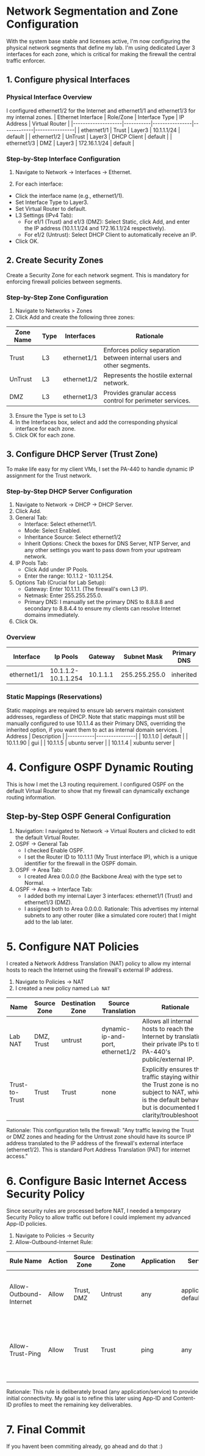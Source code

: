 # Network Segmentation and Zone Configuration

With the system base stable and licenses active, I'm now configuring the physical network segments that define my lab. I'm using dedicated Layer 3 interfaces for each zone, which is critical for making the firewall the central traffic enforcer.
## 1. Configure physical Interfaces

### Physical Interface Overview
I configured $\text{ethernet1/2}$ for the Internet and $\text{ethernet1/1}$ and $\text{ethernet1/3}$ for my internal zones.
| Ethernet Interface | Role/Zone | Interface Type | IP Address  | Virtual Router |
|--------------------|-----------|----------------|-------------|----------------|
| ethernet1/1        | $\text{Trust}$     | Layer3         | 10.1.1.1/24 | default        |
| ethernet1/2        | $\text{UnTrust}$   | Layer3         | DHCP Client | default        |
| ethernet1/3        | $\text{DMZ}$       | Layer3         | 172.16.1.1/24 | default        |

### Step-by-Step Interface Configuration

1. Navigate to Network $\rightarrow$ Interfaces $\rightarrow$ Ethernet.

2. For each interface:

* Click the interface name (e.g., ethernet1/1).
* Set Interface Type to Layer3.
* Set Virtual Router to default.
* L3 Settings (IPv4 Tab):
  * For e1/1 ($\text{Trust}$) and e1/3 ($\text{DMZ}$): Select Static, click Add, and enter the IP address (10.1.1.1/24 and 172.16.1.1/24 respectively).
  * For e1/2 (Untrust): Select DHCP Client to automatically receive an IP.
* Click OK.

## 2. Create Security Zones
Create a Security Zone for each network segment. This is mandatory for enforcing firewall policies between segments.

### Step-by-Step Zone Configuration
1. Navigate to Networks > Zones
2. Click Add and create the following three zones:
   
| Zone Name | Type | Interfaces  | Rationale                                                             |
|-----------|------|-------------|-----------------------------------------------------------------------|
| $\text{Trust}$     | L3   | ethernet1/1 | Enforces policy separation between internal users and other segments. |
| $\text{UnTrust}$   | L3   | ethernet1/2 | Represents the hostile external network.                              |
| $\text{DMZ}$       | L3   | ethernet1/3 | Provides granular access control for perimeter services.              |

3. Ensure the Type is set to L3
4. In the Interfaces box, select and add the corresponding physical interface for each zone.
5. Click OK for each zone.
   
## 3. Configure DHCP Server (Trust Zone)
To make life easy for my client VMs, I set the PA-440 to handle dynamic IP assignment for the $\text{Trust}$ network.

### Step-by-Step DHCP Server Configuration
1. Navigate to Network $\rightarrow$ DHCP $\rightarrow$ DHCP Server.
2. Click Add.
3. General Tab:
   * Interface: Select ethernet1/1.
   * Mode: Select Enabled.
   * Inheritance Source: Select ethernet1/2
   * Inherit Options: Check the boxes for DNS Server, NTP Server, and any other settings you want to pass down from your upstream network.
4. IP Pools Tab:
   * Click Add under IP Pools.
   * Enter the range: 10.1.1.2 - 10.1.1.254.
5. Options Tab (Crucial for Lab Setup):
   * Gateway: Enter 10.1.1.1. (The firewall's own L3 IP).
   * Netmask: Enter 255.255.255.0.
   * Primary DNS: I manually set the primary DNS to 8.8.8.8 and secondary to 8.8.4.4 to ensure my clients can resolve Internet domains immediately.
6. Click Ok.

### Overview
| Interface   | Ip Pools            | Gateway  | Subnet Mask   | Primary DNS | Secondary DNS | 
|-------------|---------------------|----------|---------------|-------------|---------------| 
| ethernet1/1 | 10.1.1.2-10.1.1.254 | 10.1.1.1 | 255.255.255.0 | inherited   | inherited     |

### Static Mappings (Reservations)
Static mappings are required to ensure lab servers maintain consistent addresses, regardless of DHCP. Note that static mappings must still be manually configured to use 10.1.1.4 as their Primary DNS, overriding the inherited option, if you want them to act as internal domain services.
| Address   | Description    |
|-----------|----------------|
| 10.1.1.0  | default        |
| 10.1.1.90 | gui            |
| 10.1.1.5  | ubuntu server  |
| 10.1.1.4  | xubuntu server |

# 4. Configure OSPF Dynamic Routing
This is how I met the L3 routing requirement. I configured OSPF on the default Virtual Router to show that my firewall can dynamically exchange routing information.
## Step-by-Step OSPF General Configuration
1. Navigation: I navigated to Network $\rightarrow$ Virtual Routers and clicked to edit the default Virtual Router.
2. OSPF $\rightarrow$ General Tab
   * I checked Enable OSPF.
   * I set the Router ID to 10.1.1.1 (My Trust interface IP), which is a unique identifier for the firewall in the OSPF domain.
3. OSPF $\rightarrow$ Area Tab:
   * I created Area 0.0.0.0 (the Backbone Area) with the type set to Normal.
4. OSPF $\rightarrow$ Area $\rightarrow$ Interface Tab:
   * I added both my internal Layer 3 interfaces: ethernet1/1 ($\text{Trust}$) and ethernet1/3 ($\text{DMZ}$).
   * I assigned both to Area 0.0.0.0. Rationale: This advertises my internal subnets to any other router (like a simulated core router) that I might add to the lab later.

# 5. Configure NAT Policies
I created a Network Address Translation (NAT) policy to allow my internal hosts to reach the Internet using the firewall's external IP address.
1. Navigate to Policies $\rightarrow$ NAT
2. I created a new policy named `Lab NAT`
   
| Name           | Source Zone | Destination Zone | Source Translation               | Rationale                                                                                                                                                         |
|----------------|-------------|------------------|----------------------------------|-----------------------------------------------------------------------------------------------------|
| Lab NAT        | DMZ, Trust  | untrust          | dynamic-ip-and-port, ethernet1/2 | Allows all internal hosts to reach the Internet by translating their private IPs to the PA-440's public/external IP.                                               |
| Trust-to-Trust | Trust       | Trust            | none                             | Explicitly ensures that traffic staying within the Trust zone is not subject to NAT, which is the default behavior but is documented for clarity/troubleshooting. |

Rationale: This configuration tells the firewall: "Any traffic leaving the $\text{Trust}$ or $\text{DMZ}$ zones and heading for the $\text{Untrust}$ zone should have its source IP address translated to the IP address of the firewall's external interface ($\text{ethernet1/2}$). This is standard Port Address Translation (PAT) for internet access."

# 6. Configure Basic Internet Access Security Policy
Since security rules are processed before NAT, I needed a temporary Security Policy to allow traffic out before I could implement my advanced App-ID policies.
1. Navigate to Policies $\rightarrow$ Security
2. Allow-Outbound-Internet Rule:
   
| Rule Name               | Action | Source Zone | Destination Zone | Application | Service             | Rationale                                                                                            |
|-------------------------|--------|-------------|------------------|-------------|---------------------|-----------------------------------------------------------------------------------|
| Allow-Outbound-Internet | Allow  | Trust, DMZ  | Untrust          | any         | application-default | Permits all internal hosts to access the Internet. (Will be refined with App-ID later).              |
| Allow-Trust-Ping        | Allow  | Trust       | Trust            | ping        | any                 | Explicitly permits ICMP traffic within the Trust network for basic connectivity and troubleshooting. |

Rationale: This rule is deliberately broad (any application/service) to provide initial connectivity. My goal is to refine this later using App-ID and Content-ID profiles to meet the remaining key deliverables.

# 7. Final Commit
If you havent been commiting already, go ahead and do that :)
